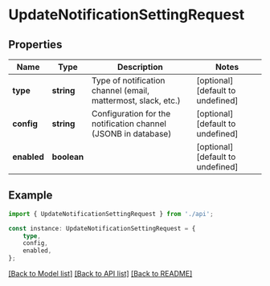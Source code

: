 # UpdateNotificationSettingRequest


## Properties

Name | Type | Description | Notes
------------ | ------------- | ------------- | -------------
**type** | **string** | Type of notification channel (email, mattermost, slack, etc.) | [optional] [default to undefined]
**config** | **string** | Configuration for the notification channel (JSONB in database) | [optional] [default to undefined]
**enabled** | **boolean** |  | [optional] [default to undefined]

## Example

```typescript
import { UpdateNotificationSettingRequest } from './api';

const instance: UpdateNotificationSettingRequest = {
    type,
    config,
    enabled,
};
```

[[Back to Model list]](../README.md#documentation-for-models) [[Back to API list]](../README.md#documentation-for-api-endpoints) [[Back to README]](../README.md)

